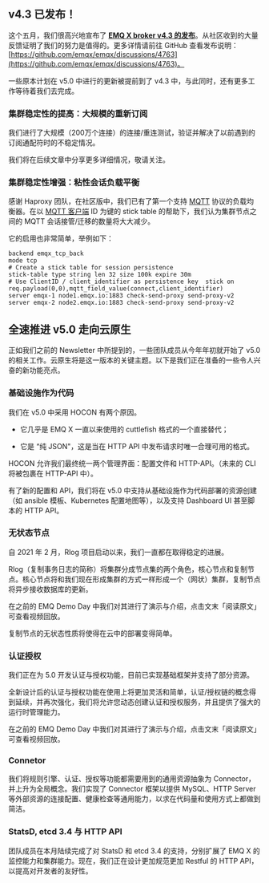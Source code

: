 ## v4.3 已发布！

这个五月，我们很高兴地宣布了 **[EMQ X broker v4.3 的发布](https://www.emqx.com/zh/blog/emqx-4-3-0-release-notes)**。从社区收到的大量反馈证明了我们的努力是值得的。更多详情请前往 GitHub 查看发布说明：[https://github.com/emqx/emqx/discussions/4763](https://github.com/emqx/emqx/discussions/4763)。

一些原本计划在 v5.0 中进行的更新被提前到了 v4.3 中，与此同时，还有更多工作等待着我们去完成。

### 集群稳定性的提高：大规模的重新订阅

我们进行了大规模（200万个连接）的连接/重连测试，验证并解决了以前遇到的订阅通配符时的不稳定情况。

我们将在后续文章中分享更多详细情况，敬请关注。

### 集群稳定性增强：粘性会话负载平衡

感谢 Haproxy 团队，在社区版中，我们已有了第一个支持 [MQTT](https://www.emqx.com/zh/mqtt) 协议的负载均衡器。在以 [MQTT 客户端](https://www.emqx.com/zh/blog/introduction-to-the-commonly-used-mqtt-client-library) ID 为键的 stick table 的帮助下，我们认为集群节点之间的 MQTT 会话接管/迁移的数量将大大减少。

它的启用也非常简单，举例如下：

```
backend emqx_tcp_back
mode tcp
# Create a stick table for session persistence
stick-table type string len 32 size 100k expire 30m
# Use ClientID / client_identifier as persistence key  stick on req.payload(0,0),mqtt_field_value(connect,client_identifier)
server emqx-1 node1.emqx.io:1883 check-send-proxy send-proxy-v2
server emqx-2 node2.emqx.io:1883 check-send-proxy send-proxy-v2
```



## 全速推进 v5.0 走向云原生

正如我们之前的 Newsletter 中所提到的，一些团队成员从今年年初就开始了 v5.0 的相关工作。云原生将是这一版本的关键主题。以下是我们正在准备的一些令人兴奋的新功能亮点。

### 基础设施作为代码

我们在 v5.0 中采用 HOCON 有两个原因。

- 它几乎是 EMQ X 一直以来使用的 cuttlefish 格式的一个直接替代；

- 它是 “纯 JSON"，这是当在 HTTP API 中发布请求时唯一合理可用的格式。

HOCON 允许我们最终统一两个管理界面：配置文件和 HTTP-API。（未来的 CLI 将被包裹在 HTTP-API 中）。

有了新的配置和 API，我们将在 v5.0 中支持从基础设施作为代码部署的资源创建（如 ansible 模板、Kubernetes 配置地图等），以及支持 Dashboard UI 甚至脚本的 HTTP API。

### 无状态节点

自 2021 年 2 月，Rlog 项目启动以来，我们一直都在取得稳定的进展。

Rlog（复制事务日志的简称）将集群分成节点集的两个角色，核心节点和复制节点。核心节点将和我们现在形成集群的方式一样形成一个（网状）集群，复制节点将异步接收数据库的更新。

在之前的 EMQ Demo Day 中我们对其进行了演示与介绍，点击文末「阅读原文」可查看视频回放。

复制节点的无状态性质将使得在云中的部署变得简单。

### 认证授权

我们正在为 5.0 开发认证与授权功能，目前已实现基础框架并支持了部分资源。

全新设计后的认证与授权功能在使用上将更加灵活和简单，认证/授权链的概念得到延续，并再次强化，我们将允许您动态创建认证和授权服务，并且提供了强大的运行时管理能力。

在之前的 EMQ Demo Day 中我们对其进行了演示与介绍，点击文末「阅读原文」可查看视频回放。

### Connetor

我们将规则引擎、认证、授权等功能都需要用到的通用资源抽象为 Connector，并上升为全局概念。我们实现了 Connector 框架以提供 MySQL、HTTP Server 等外部资源的连接配置、健康检查等通用能力，以求在代码量和使用方式上都做到简洁。

### StatsD, etcd 3.4 与 HTTP API

团队成员在本月陆续完成了对 StatsD 和 etcd 3.4 的支持，分别扩展了 EMQ X 的监控能力和集群能力。现在，我们正在设计更加规范更加 Restful 的 HTTP API，以提高对开发者的友好性。
